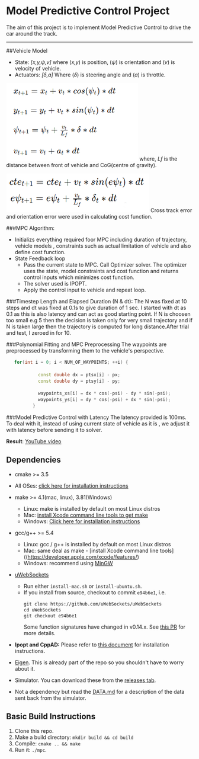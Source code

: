 # Model Predictive Control Project
The aim of this project is to implement Model Predictive Control to drive the car around the track. 

---

##Vehicle Model 
* State: _[x,y,ψ,v]_
  where (_x,y_) is position,  (_ψ_) is orientation and (_v_) is velocity of vehicle.
* Actuators: _[δ,a]_
  Where (_δ_)  is steering angle and  (_a_) is throttle.

![Kinematic model](images/eq1.png)
where, _Lf_ is the distance between front of vehicle and CoG(centre of gravity).

![Errors](images/eq2.png)
Cross track error and orientation error were used in calculating cost function.


###MPC Algorithm:

* Initializs everything required foor MPC including duration of trajectory, vehicle models , constraints such
as actual limitation of vehicle and also define cost function.
* State Feedback loop
  * Pass the current state to MPC. Call Optimizer solver. The optimizer uses the  state, model constraints and cost function and returns control inputs which minimizes cost function.
  * The solver used is IPOPT.
  * Apply the control input to vehicle and repeat loop.


###Timestep Length and Elapsed Duration (N & dt):
The N was fixed at 10 steps and dt was fixed at 0.1s to give duration of 1 sec. I started with dt as 0.1 as this is also latency and can act as good starting point. If N is choosen too small e.g 5 then the decision is taken only for very small trajectory and if N is taken large then the trajectory is computed for long distance.After trial and test, I zeroed in for 10.

###Polynomial Fitting and MPC Preprocessing
The waypoints are preprocessed by transforming them to the vehicle's perspective. 

```cpp
   for(int i = 0; i < NUM_OF_WAYPOINTS; ++i) {

            const double dx = ptsx[i] - px;
            const double dy = ptsy[i] - py;

            waypoints_xs[i] = dx * cos(-psi) - dy * sin(-psi);
            waypoints_ys[i] = dy * cos(-psi) + dx * sin(-psi);
          }
```

###Model Predictive Control with Latency
The latency provided is 100ms. To deal with it, instead of using current state of vehicle as it is , we adjust it with latency before sending it to solver.


**Result**: [YouTube video](https://www.youtube.com/watch?v=n9bDIo1qrBU&t=2s)

## Dependencies

* cmake >= 3.5
 * All OSes: [click here for installation instructions](https://cmake.org/install/)
* make >= 4.1(mac, linux), 3.81(Windows)
  * Linux: make is installed by default on most Linux distros
  * Mac: [install Xcode command line tools to get make](https://developer.apple.com/xcode/features/)
  * Windows: [Click here for installation instructions](http://gnuwin32.sourceforge.net/packages/make.htm)
* gcc/g++ >= 5.4
  * Linux: gcc / g++ is installed by default on most Linux distros
  * Mac: same deal as make - [install Xcode command line tools]((https://developer.apple.com/xcode/features/)
  * Windows: recommend using [MinGW](http://www.mingw.org/)
* [uWebSockets](https://github.com/uWebSockets/uWebSockets)
  * Run either `install-mac.sh` or `install-ubuntu.sh`.
  * If you install from source, checkout to commit `e94b6e1`, i.e.
    ```
    git clone https://github.com/uWebSockets/uWebSockets
    cd uWebSockets
    git checkout e94b6e1
    ```
    Some function signatures have changed in v0.14.x. See [this PR](https://github.com/udacity/CarND-MPC-Project/pull/3) for more details.

* **Ipopt and CppAD:** Please refer to [this document](https://github.com/udacity/CarND-MPC-Project/blob/master/install_Ipopt_CppAD.md) for installation instructions.
* [Eigen](http://eigen.tuxfamily.org/index.php?title=Main_Page). This is already part of the repo so you shouldn't have to worry about it.
* Simulator. You can download these from the [releases tab](https://github.com/udacity/self-driving-car-sim/releases).
* Not a dependency but read the [DATA.md](./DATA.md) for a description of the data sent back from the simulator.


## Basic Build Instructions

1. Clone this repo.
2. Make a build directory: `mkdir build && cd build`
3. Compile: `cmake .. && make`
4. Run it: `./mpc`.

